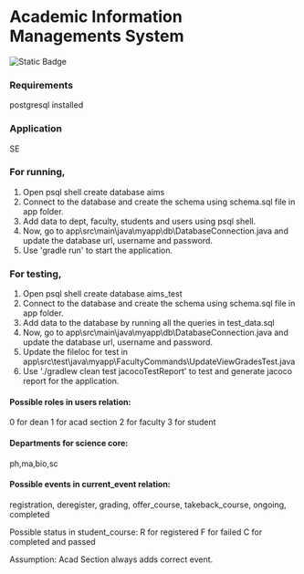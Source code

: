 # Academic Information Managements System

![Static Badge](https://img.shields.io/badge/coverage%20-%2094%25%20-%20light%20green)


### Requirements
postgresql installed

### Application
SE

### For running,
1. Open psql shell create database aims
2. Connect to the database and create the schema using schema.sql file in app folder.
3. Add data to dept, faculty, students and users using psql shell.
4. Now, go to app\src\main\java\myapp\db\DatabaseConnection.java and update the database url, username and password.
5. Use 'gradle run' to start the application.


### For testing,
1. Open psql shell create database aims_test
2. Connect to the database and create the schema using schema.sql file in app folder.
3. Add data to the database by running all the queries in test_data.sql
4. Now, go to app\src\main\java\myapp\db\DatabaseConnection.java and update the database url, username and password.
5. Update the fileloc for test in app\src\test\java\myapp\FacultyCommands\UpdateViewGradesTest.java
6. Use './gradlew clean test jacocoTestReport' to test and generate jacoco report for the application.

#### Possible roles in users relation:
0 for dean
1 for acad section
2 for faculty
3 for student

#### Departments for science core:
ph,ma,bio,sc

#### Possible events in current_event relation:
registration, deregister, grading, offer_course, takeback_course, ongoing, completed

Possible status in student_course:
R for registered
F for failed
C for completed and passed

Assumption: Acad Section always adds correct event.
